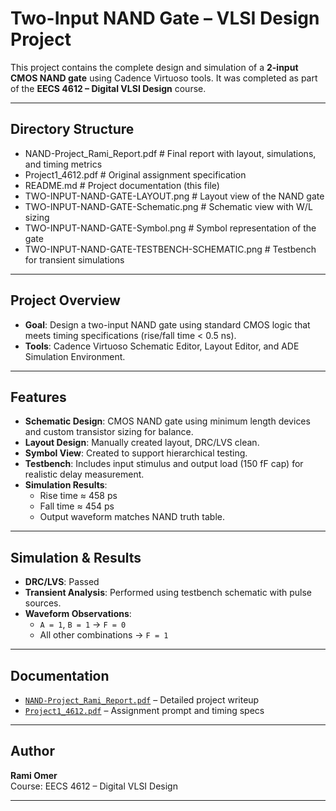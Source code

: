 # Two-Input NAND Gate – VLSI Design Project

This project contains the complete design and simulation of a **2-input CMOS NAND gate** using Cadence Virtuoso tools. It was completed as part of the **EECS 4612 – Digital VLSI Design** course.

---

## Directory Structure

- NAND-Project_Rami_Report.pdf         # Final report with layout, simulations, and timing metrics
- Project1_4612.pdf                    # Original assignment specification
- README.md                            # Project documentation (this file)
- TWO-INPUT-NAND-GATE-LAYOUT.png       # Layout view of the NAND gate
- TWO-INPUT-NAND-GATE-Schematic.png    # Schematic view with W/L sizing
- TWO-INPUT-NAND-GATE-Symbol.png       # Symbol representation of the gate
- TWO-INPUT-NAND-GATE-TESTBENCH-SCHEMATIC.png  # Testbench for transient simulations

---

## Project Overview

- **Goal**: Design a two-input NAND gate using standard CMOS logic that meets timing specifications (rise/fall time < 0.5 ns).
- **Tools**: Cadence Virtuoso Schematic Editor, Layout Editor, and ADE Simulation Environment.

---

## Features

- **Schematic Design**: CMOS NAND gate using minimum length devices and custom transistor sizing for balance.
- **Layout Design**: Manually created layout, DRC/LVS clean.
- **Symbol View**: Created to support hierarchical testing.
- **Testbench**: Includes input stimulus and output load (150 fF cap) for realistic delay measurement.
- **Simulation Results**:
  - Rise time ≈ 458 ps
  - Fall time ≈ 454 ps
  - Output waveform matches NAND truth table.

---

## Simulation & Results

- **DRC/LVS**: Passed
- **Transient Analysis**: Performed using testbench schematic with pulse sources.
- **Waveform Observations**:
  - `A = 1`, `B = 1` → `F = 0`
  - All other combinations → `F = 1`

---

## Documentation

- [`NAND-Project_Rami_Report.pdf`](./NAND-Project_Rami_Report.pdf) – Detailed project writeup
- [`Project1_4612.pdf`](./Project1_4612.pdf) – Assignment prompt and timing specs

---

## Author

**Rami Omer**  
Course: EECS 4612 – Digital VLSI Design  

---
